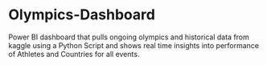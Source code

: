 # Olympics-Dashboard
Power BI dashboard that pulls ongoing olympics and  historical data from kaggle using a Python Script and shows real time insights into performance of Athletes and Countries for all events.
